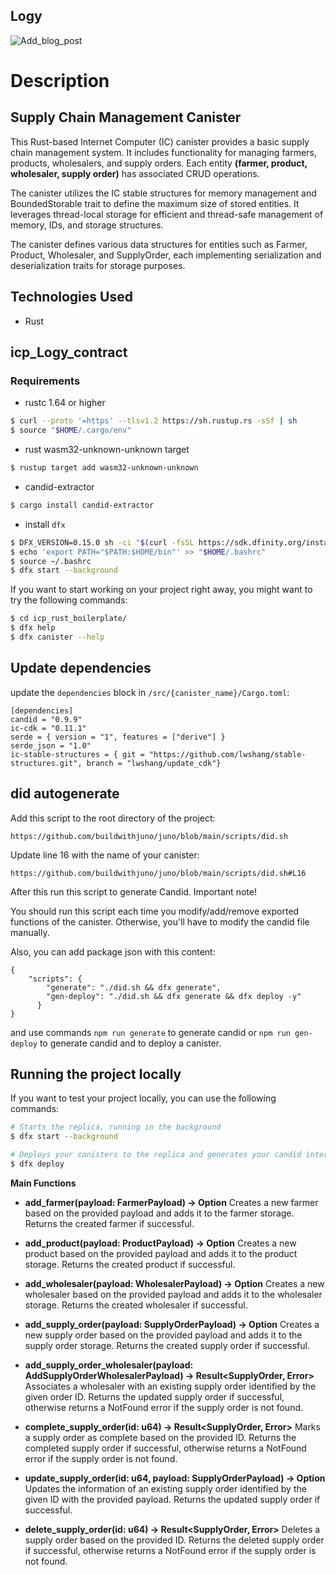 ## Logy
![Add_blog_post](https://i.ibb.co/28VrHph/Screenshot-from-2023-11-24-19-22-57.png)

# Description
## Supply Chain Management Canister
 
 This Rust-based Internet Computer (IC) canister provides a basic supply chain management system.
 It includes functionality for managing farmers, products, wholesalers, and supply orders.
 Each entity **(farmer, product, wholesaler, supply order)** has associated CRUD operations.
 
 The canister utilizes the IC stable structures for memory management and BoundedStorable trait to define the maximum size of stored entities. It leverages thread-local storage for efficient and thread-safe management of memory, IDs, and storage structures.

 The canister defines various data structures for entities such as Farmer, Product, Wholesaler, and SupplyOrder, each implementing serialization and deserialization traits for storage purposes.

 ## Technologies Used
 - Rust


## icp_Logy_contract

### Requirements
* rustc 1.64 or higher
```bash
$ curl --proto '=https' --tlsv1.2 https://sh.rustup.rs -sSf | sh
$ source "$HOME/.cargo/env"
```
* rust wasm32-unknown-unknown target
```bash
$ rustup target add wasm32-unknown-unknown
```
* candid-extractor
```bash
$ cargo install candid-extractor
```
* install `dfx`
```bash
$ DFX_VERSION=0.15.0 sh -ci "$(curl -fsSL https://sdk.dfinity.org/install.sh)"
$ echo 'export PATH="$PATH:$HOME/bin"' >> "$HOME/.bashrc"
$ source ~/.bashrc
$ dfx start --background
```

If you want to start working on your project right away, you might want to try the following commands:

```bash
$ cd icp_rust_boilerplate/
$ dfx help
$ dfx canister --help
```

## Update dependencies

update the `dependencies` block in `/src/{canister_name}/Cargo.toml`:
```
[dependencies]
candid = "0.9.9"
ic-cdk = "0.11.1"
serde = { version = "1", features = ["derive"] }
serde_json = "1.0"
ic-stable-structures = { git = "https://github.com/lwshang/stable-structures.git", branch = "lwshang/update_cdk"}
```

## did autogenerate

Add this script to the root directory of the project:
```
https://github.com/buildwithjuno/juno/blob/main/scripts/did.sh
```

Update line 16 with the name of your canister:
```
https://github.com/buildwithjuno/juno/blob/main/scripts/did.sh#L16
```

After this run this script to generate Candid.
Important note!

You should run this script each time you modify/add/remove exported functions of the canister.
Otherwise, you'll have to modify the candid file manually.

Also, you can add package json with this content:
```
{
    "scripts": {
        "generate": "./did.sh && dfx generate",
        "gen-deploy": "./did.sh && dfx generate && dfx deploy -y"
      }
}
```

and use commands `npm run generate` to generate candid or `npm run gen-deploy` to generate candid and to deploy a canister.

## Running the project locally

If you want to test your project locally, you can use the following commands:

```bash
# Starts the replica, running in the background
$ dfx start --background

# Deploys your canisters to the replica and generates your candid interface
$ dfx deploy
```

**Main Functions**

- **add_farmer(payload: FarmerPayload) -> Option<Farmer>**
  Creates a new farmer based on the provided payload and adds it to the farmer storage. Returns the created farmer if successful.

- **add_product(payload: ProductPayload) -> Option<Product>**
  Creates a new product based on the provided payload and adds it to the product storage. Returns the created product if successful.

- **add_wholesaler(payload: WholesalerPayload) -> Option<Wholesaler>**
  Creates a new wholesaler based on the provided payload and adds it to the wholesaler storage. Returns the created wholesaler if successful.

- **add_supply_order(payload: SupplyOrderPayload) -> Option<SupplyOrder>**
  Creates a new supply order based on the provided payload and adds it to the supply order storage. Returns the created supply order if successful.

- **add_supply_order_wholesaler(payload: AddSupplyOrderWholesalerPayload) -> Result<SupplyOrder, Error>**
  Associates a wholesaler with an existing supply order identified by the given order ID. Returns the updated supply order if successful, otherwise returns a NotFound error if the supply order is not found.

- **complete_supply_order(id: u64) -> Result<SupplyOrder, Error>**
  Marks a supply order as complete based on the provided ID. Returns the completed supply order if successful, otherwise returns a NotFound error if the supply order is not found.

- **update_supply_order(id: u64, payload: SupplyOrderPayload) -> Option<SupplyOrder>**
  Updates the information of an existing supply order identified by the given ID with the provided payload. Returns the updated supply order if successful.

- **delete_supply_order(id: u64) -> Result<SupplyOrder, Error>**
  Deletes a supply order based on the provided ID. Returns the deleted supply order if successful, otherwise returns a NotFound error if the supply order is not found.
